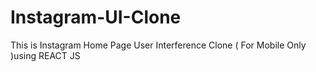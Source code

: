 # Instagram-UI-Clone
This is Instagram Home Page User Interference Clone ( For Mobile Only )using REACT JS
